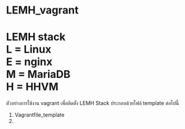 # LEMH_vagrant
LEMH stack  
L = Linux  
E = nginx  
M = MariaDB  
H = HHVM  
==================================================================================  
ตัวอย่างการใช้งาน vagrant เพื่อติดตั้ง LEMH Stack ประกอบด้วยไฟล์ template ต่อไปนี้  
1. Vagrantfile_template  
2. 

